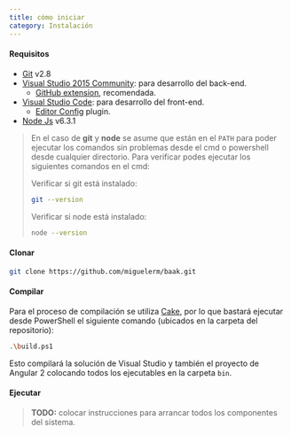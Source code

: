```yaml
---
title: cómo iniciar
category: Instalación
---
```


#### Requisitos

* [Git][Git] v2.8
* [Visual Studio 2015 Community][VS2015]: para desarrollo del back-end.
  * [GitHub extension][VSGH], recomendada.
* [Visual Studio Code][VSCode]: para desarrollo del front-end.
  * [Editor Config][EditorConfig] plugin.
* [Node Js][NodeJs] v6.3.1

> En el caso de **git** y **node** se asume que están en el `PATH` para poder
> ejecutar los comandos sin problemas desde el cmd o powershell desde cualquier
> directorio. Para verificar podes ejecutar los siguientes comandos en el cmd:
>
> Verificar si git está instalado:
>
> ```sh
> git --version
> ```
>
> Verificar si node está instalado:
>
> ```sh
> node --version
> ```

#### Clonar

```sh
git clone https://github.com/miguelerm/baak.git
```

#### Compilar

Para el proceso de compilación se utiliza [Cake][Cake], por lo que bastará
ejecutar desde PowerShell el siguiente comando (ubicados en la carpeta del
repositorio):

```sh
.\build.ps1
```

Esto compilará la solución de Visual Studio y también el proyecto de Angular 2
colocando todos los ejecutables en la carpeta `bin`.

#### Ejecutar

> **TODO:** colocar instrucciones para arrancar todos los componentes del sistema.


[Angular2]: https://angular.io/
[WebApi]: https://www.asp.net/web-api
[CSharp]: https://msdn.microsoft.com/en-us/library/kx37x362.aspx
[TypeScript]: http://www.typescriptlang.org/
[Microservicios]: http://www.martinfowler.com/articles/microservices.html
[SOA]: http://www.martinfowler.com/articles/microservices.html
[IdSrv3]: https://identityserver.github.io/Documentation/docsv2/
[RabbitMq]: https://www.rabbitmq.com/
[MassTransit]: http://masstransit-project.com/
[OpenId]: http://openid.net/get-an-openid/what-is-openid/
[OAuth2]: https://oauth.net/2/
[Conceptos-REST]: http://asiermarques.com/2013/conceptos-sobre-apis-rest/
[Cake]: http://www.cakebuild.net/
[MySQL]: https://www.mysql.com/
[Dapper]: https://github.com/StackExchange/dapper-dot-net
[EF]: https://www.asp.net/entity-framework
[Exceptionless]: https://github.com/exceptionless/Exceptionless
[VS2015]: https://www.visualstudio.com/vs/community/
[VSCode]: https://code.visualstudio.com/
[EditorConfig]: https://marketplace.visualstudio.com/items?itemName=EditorConfig.EditorConfig
[NodeJs]: https://nodejs.org
[Git]: https://git-scm.com/
[VSGH]: https://visualstudio.github.com/
